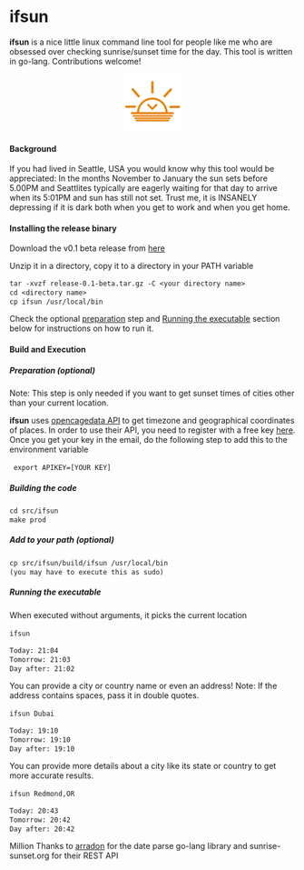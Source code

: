 # ifsun
**ifsun** is a nice little linux command line tool for people like me who are obsessed over checking sunrise/sunset time for the day. This tool is written in go-lang. Contributions welcome!

<p align="center">
  <img src="https://github.com/sudharssun/ifsun/blob/master/icons/sunset-2.jpg" width="100" height="100">
</p>

#### Background
If you had lived in Seattle, USA you would know why this tool would be appreciated: In the months November to January the sun sets before 5.00PM and Seattlites typically are eagerly waiting for that day to arrive when its 5:01PM and sun has still not set. Trust me, it is INSANELY depressing if it is dark both when you get to work and when you get home.

#### Installing the release binary
Download the v0.1 beta release from [here](https://github.com/sudharssun/ifsun/releases/download/v0.1-beta/release-0.1-beta.tar.gz)

Unzip it in a directory, copy it to a directory in your PATH variable
```
tar -xvzf release-0.1-beta.tar.gz -C <your directory name>
cd <directory name>
cp ifsun /usr/local/bin
```
Check the optional [preparation](#Preparation) step and [Running the executable](#Running-the-executable) section below for instructions on how to run it.

#### Build and Execution

##### Preparation (optional)
Note: This step is only needed if you want to get sunset times of cities other than your current location.

**ifsun** uses [opencagedata API](https://opencagedata.com/api) to get timezone and geographical coordinates of places. In order to use their API, you need to register with a free key [here](https://opencagedata.com/users/sign_up). Once you get your key in the email, do the following step to add this to the environment variable

<code> export APIKEY=[YOUR KEY]</code>

##### Building the code
```
cd src/ifsun
make prod
```

##### Add to your path (optional)
```
cp src/ifsun/build/ifsun /usr/local/bin
(you may have to execute this as sudo)
```

##### Running the executable
When executed without arguments, it picks the current location

<code>ifsun</code>

```
Today: 21:04
Tomorrow: 21:03
Day after: 21:02
```

You can provide a city or country name or even an address! Note: If the address contains spaces, pass it in double quotes.

<code>ifsun Dubai</code>

```
Today: 19:10
Tomorrow: 19:10
Day after: 19:10
```

You can provide more details about a city like its state or country to get more accurate results. 

<code>ifsun Redmond,OR</code>

```
Today: 20:43
Tomorrow: 20:42
Day after: 20:42
```

Million Thanks to [arradon](https://github.com/araddon/dateparse) for the date parse go-lang library and sunrise-sunset.org for their REST API
